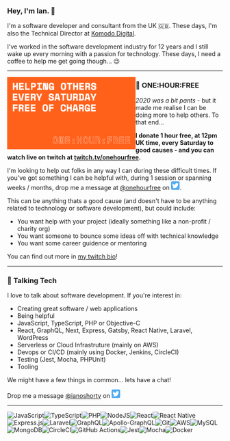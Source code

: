 ### Hey, I'm Ian. 👋

I'm a software developer and consultant from the UK 🇬🇧. These days, I'm also the Technical Director at [Komodo Digital](https://www.komododigital.co.uk).

I've worked in the software development industry for 12 years and I still wake up every morning with a passion for technology. These days, I need a coffee to help me get going though... 😉

---

<p>
  <a href="https://twitter.com/onehourfree"><img width="300" align='left' src="https://github.com/ianoshorty/ianoshorty/blob/main/assets/onehourfree.png?raw=true"></a>
</p>

### 💸 ONE:HOUR:FREE

_2020 was a bit pants_ - but it made me realise I can be doing more to help others. To that end...

**I donate 1 hour free, at 12pm UK time, every Saturday to good causes - and you can watch live on twitch at [twitch.tv/onehourfree](https://twitch.tv/onehourfree).**

I'm looking to help out folks in any way I can during these difficult times. If you've got something I can be helpful with, during 1 session or spanning weeks / months, drop me a message at [@onehourfree](https://twitter.com/onehourfree) on <a href="https://twitter.com/onehourfree"><img height="20" src="https://github.com/ianoshorty/ianoshorty/blob/main/assets/twitter.png?raw=true"></a>. 

This can be anything thats a good cause (and doesn't have to be anything related to technology or software development), but could include:

 - You want help with your project (ideally something like a non-profit / charity org)
 - You want someone to bounce some ideas off with technical knowledge
 - You want some career guidence or mentoring

You can find out more in [my twitch bio](https://twitch.tv/onehourfree)!

---

### 💬 Talking Tech

I love to talk about software development. If you're interest in:

 - Creating great software / web applications
 - Being helpful
 - JavaScript, TypeScript, PHP or Objective-C
 - React, GraphQL, Next, Express, Gatsby, React Native, Laravel, WordPress
 - Serverless or Cloud Infrastruture (mainly on AWS)
 - Devops or CI/CD (mainly using Docker, Jenkins, CircleCI)
 - Testing (Jest, Mocha, PHPUnit)
 - Tooling

We might have a few things in common... lets have a chat! 

Drop me a message [@ianoshorty](https://twitter.com/ianoshorty) on <a href="https://twitter.com/ianoshorty"><img height="20" src="https://github.com/ianoshorty/ianoshorty/blob/main/assets/twitter.png?raw=true"></a>

---

<img alt="JavaScript" src="https://img.shields.io/badge/javascript%20-%23323330.svg?&style=for-the-badge&logo=javascript&logoColor=%23F7DF1E"/><img alt="TypeScript" src="https://img.shields.io/badge/typescript%20-%23007ACC.svg?&style=for-the-badge&logo=typescript&logoColor=white"/><img alt="PHP" src="https://img.shields.io/badge/php-%23777BB4.svg?&style=for-the-badge&logo=php&logoColor=white"/><img alt="NodeJS" src="https://img.shields.io/badge/node.js%20-%2343853D.svg?&style=for-the-badge&logo=node.js&logoColor=white"/><img alt="React" src="https://img.shields.io/badge/react%20-%2320232a.svg?&style=for-the-badge&logo=react&logoColor=%2361DAFB"/><img alt="React Native" src="https://img.shields.io/badge/react_native%20-%2320232a.svg?&style=for-the-badge&logo=react&logoColor=%2361DAFB"/><img alt="Express.js" src="https://img.shields.io/badge/express.js%20-%23404d59.svg?&style=for-the-badge"/><img alt="Laravel" src="https://img.shields.io/badge/laravel%20-%23FF2D20.svg?&style=for-the-badge&logo=laravel&logoColor=white"/><img alt="GraphQL" src="https://img.shields.io/badge/-GraphQL-E10098?style=for-the-badge&logo=graphql"/><img alt="Apollo-GraphQL" src="https://img.shields.io/badge/-Apollo%20GraphQL-311C87?style=for-the-badge&logo=apollo-graphql"/><img alt="Git" src="https://img.shields.io/badge/git%20-%23F05033.svg?&style=for-the-badge&logo=git&logoColor=white"/><img alt="AWS" src="https://img.shields.io/badge/AWS%20-%23FF9900.svg?&style=for-the-badge&logo=amazon-aws&logoColor=white"/><img alt="MySQL" src="https://img.shields.io/badge/mysql-%2300f.svg?&style=for-the-badge&logo=mysql&logoColor=white"/><img alt="MongoDB" src ="https://img.shields.io/badge/MongoDB-%234ea94b.svg?&style=for-the-badge&logo=mongodb&logoColor=white"/><img alt="CircleCI" src="https://img.shields.io/badge/CIRCLECI%20-%23161616.svg?&style=for-the-badge&logo=circleci&logoColor=white"/><img alt="GitHub Actions" src="https://img.shields.io/badge/github%20actions%20-%232671E5.svg?&style=for-the-badge&logo=github%20actions&logoColor=white"/><img alt="Jest" src="https://img.shields.io/badge/-jest-%23C21325?&style=for-the-badge&logo=jest&logoColor=white"/><img alt="Mocha" src="https://img.shields.io/badge/-mocha-%238D6748?&style=for-the-badge&logo=mocha&logoColor=white"/><img alt="Docker" src="https://img.shields.io/badge/docker%20-%230db7ed.svg?&style=for-the-badge&logo=docker&logoColor=white"/>
